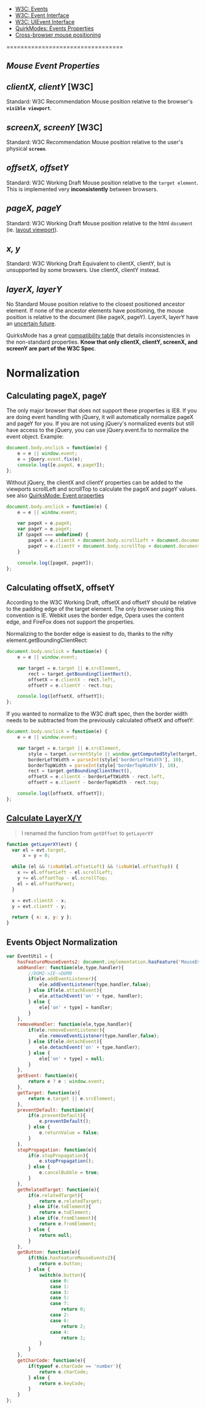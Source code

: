 - [W3C: Events](http://www.w3.org/TR/2000/REC-DOM-Level-2-Events-20001113/events.html)
- [W3C: Event Interface](http://www.w3.org/TR/2000/REC-DOM-Level-2-Events-20001113/events.html#Events-Event)
- [W3C: UIEvent Interface](http://www.w3.org/TR/2000/REC-DOM-Level-2-Events-20001113/events.html#Events-UIEvent)
- [QuirkModes: Events Properties](http://www.quirksmode.org/js/events_properties.html)
- [Cross-browser mouse positioning](http://www.jacklmoore.com/notes/mouse-position/)

=================================

*Mouse Event Properties*
------------------------

*clientX, clientY* [W3C]
------------------
Standard: W3C Recommendation
Mouse position relative to the browser's **`visible viewport`**.

*screenX, screenY* [W3C]
------------------------
Standard: W3C Recommendation
Mouse position relative to the user's physical **`screen`**.

*offsetX, offsetY*
------------------------
Standard: W3C Working Draft
Mouse position relative to the `target element`. This is implemented very __inconsistently__ between browsers.

*pageX, pageY*
------------------------
Standard: W3C Working Draft
Mouse position relative to the html `document` (ie. [layout viewport](http://www.quirksmode.org/mobile/viewports2.html)).

*x, y*
------------------------
Standard: W3C Working Draft
Equivalent to clientX, clientY, but is unsupported by some browsers. Use clientX, clientY instead.

*layerX, layerY*
------------------------
No Standard
Mouse position relative to the closest positioned ancestor element. If none of the ancestor elements have positioning, the mouse position is relative to the document (like pageX, pageY). LayerX, layerY have an [uncertain future](https://bugs.webkit.org/show_bug.cgi?id=21868#c21).

QuirksMode has a great [compatibility table](http://www.quirksmode.org/dom/w3c_cssom.html#mousepos) that details inconsistencies in the non-standard properties. 
**Know that only clientX, clientY, screenX, and screenY are part of the W3C Spec**.

Normalization
=============


Calculating pageX, pageY
------------------------

The only major browser that does not support these properties is IE8. If you are doing event handling with jQuery, it will automatically normalize pageX and pageY for you. If you are not using jQuery's normalized events but still have access to the jQuery, you can use jQuery.event.fix to normalize the event object. Example:

```javascript
document.body.onclick = function(e) {
    e = e || window.event;
    e = jQuery.event.fix(e);
    console.log([e.pageX, e.pageY]);
};
```

Without jQuery, the clientX and clientY properties can be added to the viewports scrollLeft and scrollTop to calculate the pageX and pageY values. see also [QuirksMode: Event properties](http://www.quirksmode.org/js/events_properties.html)

```javascript
document.body.onclick = function(e) {
    e = e || window.event;

    var pageX = e.pageX;
    var pageY = e.pageY;
    if (pageX === undefined) {
        pageX = e.clientX + document.body.scrollLeft + document.documentElement.scrollLeft;
        pageY = e.clientY + document.body.scrollTop + document.documentElement.scrollTop;
    }

    console.log([pageX, pageY]);
};
```

Calculating offsetX, offsetY
----------------------------

According to the W3C Working Draft, offsetX and offsetY should be relative to the padding edge of the target element. The only browser using this convention is IE. Webkit uses the border edge, Opera uses the content edge, and FireFox does not support the properties.

Normalizing to the border edge is easiest to do, thanks to the nifty element.getBoundingClientRect:

```javascript
document.body.onclick = function(e) {
    e = e || window.event;

    var target = e.target || e.srcElement,
        rect = target.getBoundingClientRect(),
        offsetX = e.clientX - rect.left,
        offsetY = e.clientY - rect.top;

    console.log([offsetX, offsetY]);
};
```

If you wanted to normalize to the W3C draft spec, then the border width needs to be subtracted from the previously calculated offsetX and offsetY:

```javascript
document.body.onclick = function(e) {
    e = e || window.event;

    var target = e.target || e.srcElement,
        style = target.currentStyle || window.getComputedStyle(target, null),
        borderLeftWidth = parseInt(style['borderLeftWidth'], 10),
        borderTopWidth = parseInt(style['borderTopWidth'], 10),
        rect = target.getBoundingClientRect(),
        offsetX = e.clientX - borderLeftWidth - rect.left,
        offsetY = e.clientY - borderTopWidth - rect.top;

    console.log([offsetX, offsetY]);
};
```

[Calculate LayerX/Y](http://stackoverflow.com/questions/8389156/what-substitute-should-we-use-for-layerx-layery-since-they-are-deprecated-in-web)
--------------------

> I renamed the function from `getOffset` to `getLayerXY`

```javascript
function getLayerXY(evt) {
  var el = evt.target,
      x = y = 0;

  while (el && !isNaN(el.offsetLeft) && !isNaN(el.offsetTop)) {
    x += el.offsetLeft - el.scrollLeft;
    y += el.offsetTop - el.scrollTop;
    el = el.offsetParent;
  }

  x = evt.clientX - x;
  y = evt.clientY - y;

  return { x: x, y: y };
}
```

Events Object Normalization
---------------------------

```javascript
var EventUtil = {
    hasFeatureMouseEvents2: document.implementation.hasFeature('MouseEvents','2.0'),
    addHandler: function(ele,type,handler){
        //DOM2->IE->DOM0
        if(ele.addEventListener){
            ele.addEventListener(type,handler,false);
        } else if(ele.attachEvent){
            ele.attachEvent('on' + type, handler);
        } else {
            ele['on' + type] = handler;
        }
    },
    removeHandler: function(ele,type,handler){
        if(ele.removeEventListener){
            ele.removeEventListener(type,handler,false);
        } else if(ele.detachEvent){
            ele.detachEvent('on' + type,handler);
        } else {
            ele['on' + type] = null;
        }
    },
    getEvent: function(e){
        return e ? e : window.event;
    },
    getTarget: function(e){
        return e.target || e.srcElement;
    },
    preventDefault: function(e){
        if(e.preventDefault){
            e.preventDefault();
        } else {
            e.returnValue = false;
        }
    },
    stopPropagation: function(e){
        if(e.stopPropagation){
            e.stopPropagation();
        } else {
            e.cancelBubble = true;
        }
    },
    getRelatedTarget: function(e){
        if(e.relatedTarget){
            return e.relatedTarget;
        } else if(e.toElement){
            return e.toElement;
        } else if(e.fromElement){
            return e.fromElement;
        } else {
            return null;
        }
    },
    getButton: function(e){
        if(this.hasFeatureMouseEvents2){
            return e.button;
        } else {
            switch(e.button){
                case 0:
                case 1:
                case 3:
                case 5:
                case 7:
                    return 0;
                case 2:
                case 6:
                    return 2;
                case 4:
                    return 1;
            }
        }
    },
    getCharCode: function(e){
        if(typeof e.charCode == 'number'){
            return e.charCode;
        } else {
            return e.keyCode;
        }
    }
};
```
